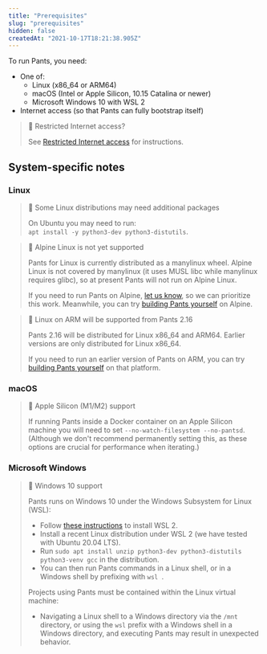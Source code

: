 ```yaml
---
title: "Prerequisites"
slug: "prerequisites"
hidden: false
createdAt: "2021-10-17T18:21:38.905Z"
---
```

To run Pants, you need:

- One of: 
  - Linux (x86_64 or ARM64)
  - macOS (Intel or Apple Silicon, 10.15 Catalina or newer)
  - Microsoft Windows 10 with WSL 2
- Internet access (so that Pants can fully bootstrap itself)

> 📘 Restricted Internet access?
> 
> See [Restricted Internet access](doc:restricted-internet-access) for instructions.

System-specific notes
---------------------

### Linux

> 🚧 Some Linux distributions may need additional packages
> 
> On Ubuntu you may need to run:  
> `apt install -y python3-dev python3-distutils`.

> 🚧 Alpine Linux is not yet supported
> 
> Pants for Linux is currently distributed as a manylinux wheel. Alpine Linux is not covered by manylinux (it uses MUSL libc while manylinux requires glibc), so at present Pants will not run on Alpine Linux. 
> 
> If you need to run Pants on Alpine, [let us know](doc:community), so we can prioritize this work. Meanwhile, you can try [building Pants yourself](doc:manual-installation#building-pants-from-sources) on Alpine.

> 🚧 Linux on ARM will be supported from Pants 2.16
> 
> Pants 2.16 will be distributed for Linux x86_64 and ARM64. Earlier versions are only distributed for Linux x86_64.
> 
> If you need to run an earlier version of Pants on ARM, you can try [building Pants yourself](doc:manual-installation#building-pants-from-sources) on that platform.

### macOS

> 📘 Apple Silicon (M1/M2) support
>
> If running Pants inside a Docker container on an Apple Silicon machine you will need to set `--no-watch-filesystem --no-pantsd`. (Although we don't recommend permanently setting this, as these options are crucial for performance when iterating.)

### Microsoft Windows

> 📘 Windows 10 support
> 
> Pants runs on Windows 10 under the Windows Subsystem for Linux (WSL):
> 
> - Follow [these instructions](https://docs.microsoft.com/en-us/windows/wsl/install-win10) to install WSL 2. 
> - Install a recent Linux distribution under WSL 2 (we have tested with Ubuntu 20.04 LTS).
> - Run `sudo apt install unzip python3-dev python3-distutils python3-venv gcc` in the distribution.
> - You can then run Pants commands in a Linux shell, or in a Windows shell by prefixing with `wsl `.
> 
> Projects using Pants must be contained within the Linux virtual machine:
> 
> - Navigating a Linux shell to a Windows directory via the `/mnt` directory, or using the `wsl` prefix with a Windows shell in a Windows directory, and executing Pants may result in unexpected behavior.
